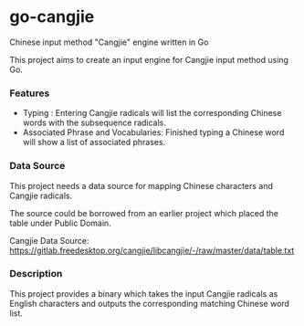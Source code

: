 # go-cangjie
Chinese input method "Cangjie" engine written in Go

This project aims to create an input engine for Cangjie input method using Go.


### Features

- Typing : Entering Cangjie radicals will list the corresponding Chinese words with the subsequence radicals.
- Associated Phrase and Vocabularies: Finished typing a Chinese word will show a list of associated phrases.



### Data Source

This project needs a data source for mapping Chinese characters and Cangjie radicals.

The source could be borrowed from an earlier project which placed the table under Public Domain.

Cangjie Data Source: https://gitlab.freedesktop.org/cangjie/libcangjie/-/raw/master/data/table.txt


### Description

This project provides a binary which takes the input Cangjie radicals as English characters and outputs the corresponding matching Chinese word list.